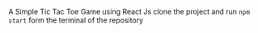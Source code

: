 A Simple Tic Tac Toe Game using React Js 
clone the project and run ```npm start``` form the terminal of the repository
